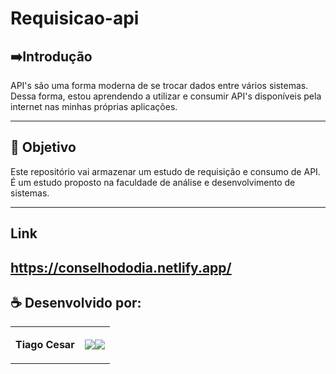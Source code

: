 # Requisicao-api

## ➡️Introdução
API's são uma forma moderna de se trocar dados entre vários sistemas. Dessa forma, estou aprendendo a utilizar e consumir API's disponíveis pela internet nas minhas próprias aplicações.

---

## 🎯 Objetivo
Este repositório vai armazenar um estudo de requisição e consumo de API. É um estudo proposto na faculdade de análise e desenvolvimento de sistemas.

---
## Link

https://conselhododia.netlify.app/
--

## ☕ Desenvolvido por:

<table>
  <tbody>

<tr>
    <td><p align="left-center"><b>Tiago Cesar</b></p></td>
    <td><a href="https://github.com/TiagoUniverse" target="_blank"><img loading="lazy" src="https://img.shields.io/badge/GitHub-100000?style=for-the-badge&logo=github&logoColor=white" target="_blank" align="center"></a><a href="https://www.linkedin.com/in/tiago-lopes--/" target="_blank"><img loading="lazy" src="https://img.shields.io/badge/-LinkedIn-%230077B5?style=for-the-badge&logo=linkedin&logoColor=white" target="_blank" align="center"></a></td>
  </tr>

  </tbody>
 </table>
